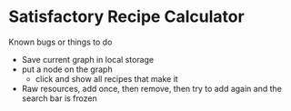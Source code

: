 # Satisfactory Recipe Calculator

Known bugs or things to do

- Save current graph in local storage
- put a node on the graph
  - click and show all recipes that make it
- Raw resources, add once, then remove, then try to add again and the search bar is frozen
